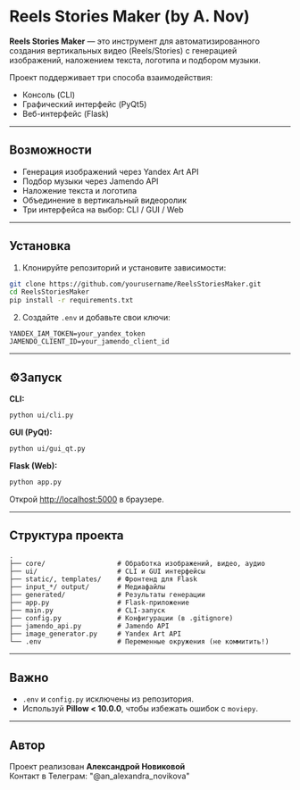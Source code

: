 # Reels Stories Maker (by A. Nov)

**Reels Stories Maker** — это инструмент для автоматизированного создания вертикальных видео (Reels/Stories) с генерацией изображений, наложением текста, логотипа и подбором музыки.

Проект поддерживает три способа взаимодействия:
- Консоль (CLI)
- Графический интерфейс (PyQt5)
- Веб-интерфейс (Flask)

---

## Возможности

- Генерация изображений через Yandex Art API
- Подбор музыки через Jamendo API
- Наложение текста и логотипа
- Объединение в вертикальный видеоролик
- Три интерфейса на выбор: CLI / GUI / Web

---

## Установка

1. Клонируйте репозиторий и установите зависимости:
```bash
git clone https://github.com/yourusername/ReelsStoriesMaker.git
cd ReelsStoriesMaker
pip install -r requirements.txt
```

2. Создайте `.env` и добавьте свои ключи:
```dotenv
YANDEX_IAM_TOKEN=your_yandex_token
JAMENDO_CLIENT_ID=your_jamendo_client_id
```

---

## ⚙Запуск

**CLI:**  
```bash
python ui/cli.py
```

**GUI (PyQt):**  
```bash
python ui/gui_qt.py
```

**Flask (Web):**  
```bash
python app.py
```

Открой [http://localhost:5000](http://localhost:5000) в браузере.

---

## Структура проекта

```
.
├── core/                  # Обработка изображений, видео, аудио
├── ui/                    # CLI и GUI интерфейсы
├── static/, templates/    # Фронтенд для Flask
├── input_*/ output/       # Медиафайлы
├── generated/             # Результаты генерации
├── app.py                 # Flask-приложение
├── main.py                # CLI-запуск
├── config.py              # Конфигурации (в .gitignore)
├── jamendo_api.py         # Jamendo API
├── image_generator.py     # Yandex Art API
└── .env                   # Переменные окружения (не коммитить!)
```

---

## Важно

- `.env` и `config.py` исключены из репозитория.
- Используй **Pillow < 10.0.0**, чтобы избежать ошибок с `moviepy`.

---

## Автор

Проект реализован **Александрой Новиковой**  
Контакт в Телеграм: "@an_alexandra_novikova"